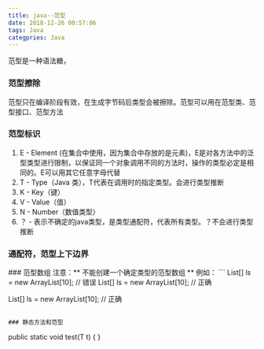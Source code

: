 ```yaml
---
title: java--范型
date: 2018-12-26 00:57:06
tags: Java
categpries: Java
---
```

范型是一种语法糖，

<!-- more -->

### 范型擦除
范型只在编译阶段有效，在生成字节码后类型会被擦除。范型可以用在范型类、范型接口、范型方法

### 范型标识

1. E - Element (在集合中使用，因为集合中存放的是元素)，E是对各方法中的泛型类型进行限制，以保证同一个对象调用不同的方法时，操作的类型必定是相同的。E可以用其它任意字母代替
2. T - Type（Java 类），T代表在调用时的指定类型。会进行类型推断
3. K - Key（键）
4. V - Value（值）
5. N - Number（数值类型）
6. ？ -  表示不确定的java类型，是类型通配符，代表所有类型。？不会进行类型推断

### 通配符，范型上下边界
<?>

<? extends T>

<? super T>

### 范型数组
注意：** 不能创建一个确定类型的范型数组 **

例如：
```
List<String>[] ls = new ArrayList<String>[10];  // 错误
List<?>[] ls = new ArrayList<?>[10];  // 正确
List<String>[] ls = new ArrayList[10];  // 正确
```

### 静态方法和范型

```
public static <T> void test(T t) {
}
```
